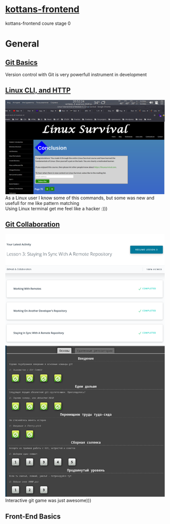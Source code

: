 # [kottans-frontend](https://github.com/kottans/frontend/blob/master/contents.md#stage-0-self-study) 
kottans-frontend coure stage 0

# General
## [Git Basics](https://github.com/kottans/frontend/blob/master/tasks/git-intro.md)
Version control with Git is very powerfull instrument in development
## [Linux CLI, and HTTP](https://github.com/kottans/frontend/blob/master/tasks/linux-cli-http.md)
![Screenshot](https://github.com/master-bogdan/kottans-frontend/blob/main/task_linux_cli/2020-10-08_20-52.png?raw=true)
As a Linux user I know some of this commands, but some was new and usefull for me like pattern matching  
Using Linux terminal get me feel like a hacker :)))
## [Git Collaboration](https://github.com/kottans/frontend/blob/master/tasks/git-collaboration.md)
![Screenshot](https://github.com/master-bogdan/kottans-frontend/blob/main/task_git_collaboration/2020-10-15_22-26.png)
![Screenshot](https://github.com/master-bogdan/kottans-frontend/blob/main/task_git_collaboration/2020-10-15_23-26.png)  
Interactive git game was just awesome)))
  
## Front-End Basics
